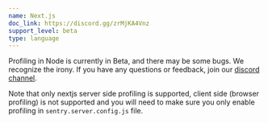 ```yaml
---
name: Next.js
doc_link: https://discord.gg/zrMjKA4Vnz
support_level: beta
type: language
---
```


<div class='alert warning'>
Profiling in Node is currently in Beta, and there may be some bugs. We recognize the irony. If you have any questions or feedback, join our <a href="https://discord.gg/zrMjKA4Vnz">discord channel</a>.

Note that only nextjs server side profiling is supported, client side (browser profiling) is not supported and you will need to make sure you only enable profiling in `sentry.server.config.js` file.
</div>

